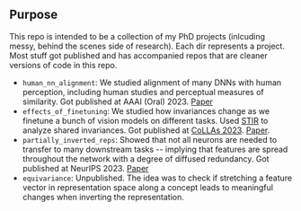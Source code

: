 ## Purpose

This repo is intended to be a collection of my PhD projects (inlcuding messy, behind the scenes side of research). Each dir represents a project. Most stuff got published and has accompanied repos that are cleaner versions of code in this repo. 

 * ``human_nn_alignment``: We studied alignment of many DNNs with human perception, including human studies and perceptual measures of similarity. Got published at AAAI (Oral) 2023. [Paper](https://arxiv.org/abs/2111.14726)
 * ``effects_of_finetuning``: We studied how invariances change as we finetune a bunch of vision models on different tasks. Used [STIR](https://github.com/nvedant07/STIR) to analyze shared invariances. Got published at [CoLLAs 2023](https://lifelong-ml.cc/). [Paper](https://arxiv.org/abs/2307.06006). 
 * ``partially_inverted_reps``: Showed that not all neurons are needed to transfer to many downstream tasks -- implying that features are spread throughout the network with a degree of diffused redundancy. Got published at NeurIPS 2023. [Paper](https://arxiv.org/abs/2306.00183)
 * ``equivariance``: Unpublished. The idea was to check if stretching a feature vector in representation space along a concept leads to meaningful changes when inverting the representation.